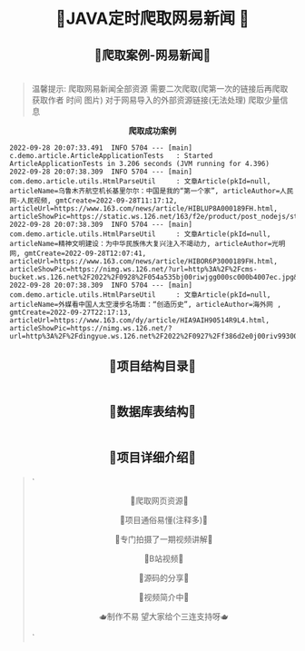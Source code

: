 # <p align=center>🍵JAVA定时爬取网易新闻 🍵</p>

## <p align=center>🥦爬取案例-网易新闻🥦</p>

<p align=center><img src="https://foruda.gitee.com/images/1664606270776700592/c9ce186a_8992400.png" alt=""></p>

> 温馨提示: 爬取网易新闻全部资源 需要二次爬取(爬第一次的链接后再爬取获取作者 时间 图片) 对于网易导入的外部资源链接(无法处理) 爬取少量信息

 **<p align=center> 爬取成功案例 </p>** 

```
2022-09-28 20:07:33.491  INFO 5704 --- [main] c.demo.article.ArticleApplicationTests   : Started ArticleApplicationTests in 3.206 seconds (JVM running for 4.396)
2022-09-28 20:07:38.309  INFO 5704 --- [main] com.demo.article.utils.HtmlParseUtil     : 文章Article(pkId=null, articleName=乌鲁木齐航空机长基里尔尔：中国是我的“第一个家”, articleAuthor=人民网-人民视频, gmtCreate=2022-09-28T11:17:12, articleUrl=https://www.163.com/news/article/HIBLUP8A000189FH.html, articleShowPic=https://static.ws.126.net/163/f2e/product/post_nodejs/static/logo.png)
2022-09-28 20:07:38.309  INFO 5704 --- [main] com.demo.article.utils.HtmlParseUtil     : 文章Article(pkId=null, articleName=精神文明建设：为中华民族伟大复兴注入不竭动力, articleAuthor=光明网, gmtCreate=2022-09-28T12:07:41, articleUrl=https://www.163.com/news/article/HIBOR6P3000189FH.html, articleShowPic=https://nimg.ws.126.net/?url=http%3A%2F%2Fcms-bucket.ws.126.net%2F2022%2F0928%2F054a535bj00riwjgg000sc000b4007ec.jpg&thumbnail=660x2147483647&quality=80&type=jpg)
2022-09-28 20:07:38.309  INFO 5704 --- [main] com.demo.article.utils.HtmlParseUtil     : 文章Article(pkId=null, articleName=外媒看中国人太空漫步名场面：“创造历史”, articleAuthor=海外网 , gmtCreate=2022-09-27T22:17:13, articleUrl=https://www.163.com/dy/article/HIA9AIH90514R9L4.html, articleShowPic=https://nimg.ws.126.net/?url=http%3A%2F%2Fdingyue.ws.126.net%2F2022%2F0927%2Ff386d2e0j00riv993000qc000dc007ig.jpg&thumbnail=660x2147483647&quality=80&type=jpg)
```
## <p align=center>🥬项目结构目录🥬</p>

<p align=center><img src="https://foruda.gitee.com/images/1664606557250026095/839e222a_8992400.png" alt=""></p>

## <p align=center>🌰数据库表结构🌰</p>

<p align=center><img src="https://foruda.gitee.com/images/1664607242994391047/a2c8bf05_8992400.png " alt=""></p>

## <p align=center>🥑项目详细介绍🥑</p>

> `<p align=center>🥰爬取网页资源🥰    </p>
> 
> 
> <p align=center>🥐项目通俗易懂(注释多)🥐</p>
> 
> 
> <p align=center>🥙专门拍摄了一期视频讲解🥙</p>
> 
> 
> <p align=center>🍵B站视频🍵</p>
> 
> <p align=center>🐎源码的分享🐎</p>
> 
> <p align=center>🦌视频简介中🦌</p>
> 
> 
> <p align=center>🫖制作不易 望大家给个三连支持呀🫖</p>`


